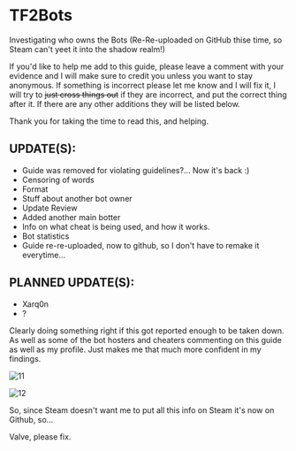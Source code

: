 # TF2Bots
Investigating who owns the Bots (Re-Re-uploaded on GitHub thise time, so Steam can't yeet it into the shadow realm!)

If you'd like to help me add to this guide, please leave a comment with your evidence and I will make sure to credit you unless you want to stay anonymous. If something is incorrect please let me know and I will fix it, I will try to ~~just cross things out~~ if they are incorrect, and put the correct thing after it.
If there are any other additions they will be listed below.

Thank you for taking the time to read this, and helping.

## UPDATE(S):
* Guide was removed for violating guidelines?... Now it's back :)
* Censoring of words
* Format
* Stuff about another bot owner
* Update Review
* Added another main botter
* Info on what cheat is being used, and how it works.
* Bot statistics
* Guide re-re-uploaded, now to github, so I don't have to remake it everytime...

## PLANNED UPDATE(S):
* Xarq0n
* ?

Clearly doing something right if this got reported enough to be taken down.
As well as some of the bot hosters and cheaters commenting on this guide as well as my profile. Just makes me that much more confident in my findings.

![11](https://user-images.githubusercontent.com/42129397/127080081-a3fed7b5-a456-4262-bda1-7b21c0ecad81.png)

![12](https://user-images.githubusercontent.com/42129397/127080216-83663ad2-aebc-4dd0-8cef-588bbde35613.png)

So, since Steam doesn't want me to put all this info on Steam it's now on Github, so...


Valve, please fix.
